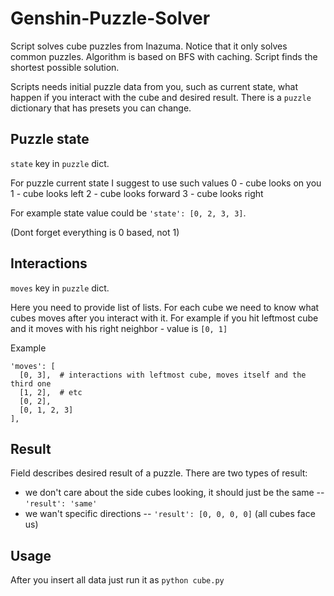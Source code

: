 # Genshin-Puzzle-Solver
Script solves cube puzzles from Inazuma. Notice that it only solves common puzzles.
Algorithm is based on BFS with caching. Script finds the shortest possible solution.

Scripts needs initial puzzle data from you, such as current state, what happen if you interact with the cube and desired result.
There is a `puzzle` dictionary that has presets you can change.

## Puzzle state
`state` key in `puzzle` dict.

For puzzle current state I suggest to use such values
0 - cube looks on you
1 - cube looks left
2 - cube looks forward
3 - cube looks right

For example state value could be `'state': [0, 2, 3, 3]`.

(Dont forget everything is 0 based, not 1)

## Interactions
`moves` key in `puzzle` dict.

Here you need to provide list of lists.
For each cube we need to know what cubes moves after you interact with it.
For example if you hit leftmost cube and it moves with his right neighbor - value is `[0, 1]`

Example
```
'moves': [
  [0, 3],  # interactions with leftmost cube, moves itself and the third one
  [1, 2],  # etc
  [0, 2],
  [0, 1, 2, 3]
],
```

## Result
Field describes desired result of a puzzle.
There are two types of result:
- we don't care about the side cubes looking, it should just be the same -- `'result': 'same'`
- we wan't specific directions -- `'result': [0, 0, 0, 0]` (all cubes face us)

## Usage
After you insert all data just run it as `python cube.py`
